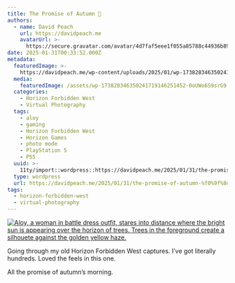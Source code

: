 ```yaml
---
title: The Promise of Autumn 🍁
authors:
  - name: David Peach
    url: https://davidpeach.me
    avatarUrl: >-
      https://secure.gravatar.com/avatar/4d7faf5eee1f055a85788c44936b8995eaab6dfb004e7854ec747ccb272e91ee?s=96&d=mm&r=g
date: 2025-01-31T00:33:52.000Z
metadata:
  featuredImage: >-
    https://davidpeach.me/wp-content/uploads/2025/01/wp-17382834635024171914625145217725.jpg
  media:
    featuredImage: /assets/wp-173828346350241719146251452-0oUWo6S9srG9.jpg
  categories:
    - Horizon Forbidden West
    - Virtual Photography
  tags:
    - aloy
    - gaming
    - Horizon Forbidden West
    - Horizon Games
    - photo mode
    - PlayStation 5
    - PS5
  uuid: >-
    11ty/import::wordpress::https://davidpeach.me/2025/01/31/the-promise-of-autumn-%f0%9f%8d%81/
  type: wordpress
  url: https://davidpeach.me/2025/01/31/the-promise-of-autumn-%f0%9f%8d%81/
tags:
  - horizon-forbidden-west
  - virtual-photography
---
```

[![Aloy, a woman in battle dress outfit, stares into distance where the bright sun is appearing over the horizon of trees. Trees in the foreground create a silhouete against the golden yellow haze.](/assets/wp-173828346350241719146251452-MVgHDHWpmUoU.jpg)](/assets/wp-173828346350241719146251452-MVgHDHWpmUoU.jpg)

Going through my old Horizon Forbidden West captures. I’ve got literally hundreds. Loved the feels in this one.

All the promise of autumn’s morning.